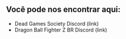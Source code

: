 <!-- TITLE: Quem Somos -->
<!-- SUBTITLE: Olá, nós somos um grupinho de entusiastas de Fighting Games no geral. Decidimos fazer esse wiki porque informações de combos, técnicas e coisas do tipo andam bastante dificil de se encontrar num único lugar, e acabam se perdendo ao longo do tempo. Também há uma falta de informação em PT-BR para os jogadores que não sabem muito bem inglês.-->

## Você pode nos encontrar aqui:
* Dead Games Society Discord (link)
* Dragon Ball Fighter Z BR Discord (link)